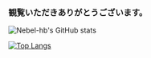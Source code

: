### 観覧いただきありがとうございます。

![Nebel-hb's GitHub stats](https://github-readme-stats.vercel.app/api?username=Nebel-hb&show_icons=true&theme=vue-dark)

[![Top Langs](https://github-readme-stats.vercel.app/api/top-langs/?username=Nebel-hb&theme=vue-dark&layout=compact)](https://github.com/anuraghazra/github-readme-stats)

<!--
**Nebel-hb/Nebel-hb** is a ✨ _special_ ✨ repository because its `README.md` (this file) appears on your GitHub profile.

Here are some ideas to get you started:

- 🔭 I’m currently working on ...
- 🌱 I’m currently learning ...
- 👯 I’m looking to collaborate on ...
- 🤔 I’m looking for help with ...
- 💬 Ask me about ...
- 📫 How to reach me: ...
- 😄 Pronouns: ...
- ⚡ Fun fact: ...
-->
